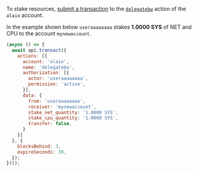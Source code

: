To stake resources, [submit a transaction](01_how-to-submit-a-transaction.md) to the [`delegatebw`](https://github.com/ALAIO/alaio.contracts/blob/52fbd4ac7e6c38c558302c48d00469a4bed35f7c/contracts/alaio.system/include/alaio.system/alaio.system.hpp#L692) action of the `alaio` account.

In the example shown below `useraaaaaaaa` stakes **1.0000 SYS** of NET and CPU to the account `mynewaccount`.
```javascript
(async () => {
  await api.transact({
    actions: [{
      account: 'alaio',
      name: 'delegatebw',
      authorization: [{
        actor: 'useraaaaaaaa',
        permission: 'active',
      }],
      data: {
        from: 'useraaaaaaaa',
        receiver: 'mynewaccount',
        stake_net_quantity: '1.0000 SYS',
        stake_cpu_quantity: '1.0000 SYS',
        transfer: false,
      }
    }]
  }, {
    blocksBehind: 3,
    expireSeconds: 30,
  });
})();
```